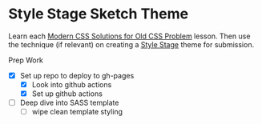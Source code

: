 # Style Stage Sketch Theme

Learn each [Modern CSS Solutions
for Old CSS Problem](http://moderncss.dev/) lesson.
Then use the technique (if relevant) on creating a [Style Stage](https://stylestage.dev/) theme for submission.

Prep Work
- [x] Set up repo to deploy to gh-pages
  - [x] Look into github actions
  - [x] Set up github actions
- [ ] Deep dive into SASS template
  - [ ] wipe clean template styling
